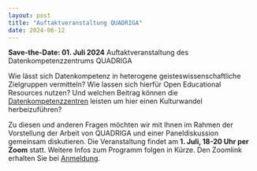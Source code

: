 ```yaml
---
layout: post
title: "Auftaktveranstaltung QUADRIGA"
date: 2024-06-12
---
```


**Save-the-Date: 01. Juli 2024** Auftaktveranstaltung des Datenkompetenzzentrums QUADRIGA 
 
Wie lässt sich Datenkompetenz in heterogene geisteswissenschaftliche Zielgruppen vermitteln? Wie lassen sich hierfür Open Educational Resources nutzen? Und welchen Beitrag können die [Datenkompetenzzentren](https://www.bildung-forschung.digital/digitalezukunft/de/wissen/Datenkompetenzen/datenkompetenzzentren_für_die_wissenschaft_ordner/datenkompetenzzentren_fuer_die_wissenschaft_node.html) leisten um hier einen Kulturwandel herbeizuführen?
 
Zu diesen und anderen Fragen möchten wir mit Ihnen im Rahmen der Vorstellung der Arbeit von QUADRIGA und einer Paneldiskussion gemeinsam diskutieren. Die Veranstaltung findet am **1. Juli, 18-20 Uhr per Zoom** statt. Weitere Infos zum Programm folgen in Kürze.
Den Zoomlink erhalten Sie bei [Anmeldung](https://hu-berlin.zoom.us/meeting/register/u5AoceqtqzIuGdKuPMmqPTbAc4mVSL2Cg7W8#/registration).
